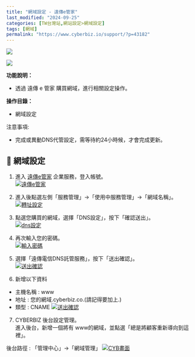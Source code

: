 ```yaml
---
title: "網域設定 - 遠傳e管家"
last_modified: "2024-09-25"
categories: [TW台灣站,網站設定>網域設定]
tags: [網域]
permalink: "https://www.cyberbiz.io/support/?p=43182"
---
```


![](https://www.cyberbiz.io/support/wp-content/uploads/適用站別.png)

[![](https://www.cyberbiz.io/support/wp-content/uploads/台灣站.png)](https://www.cyberbiz.io/support/?page_id=2490)

**功能說明：**  

* 透過 遠傳 e 管家 購買網域，進行相關設定操作。

**操作目錄：**

* 網域設定

注意事項:  

* 完成或異動DNS代管設定，需等待約24小時候，才會完成更新。



## 📌 網域設定



1. 進入 [遠傳e管家](https://emanager.aptg.com.tw/konakart/LogIn.action) 企業服務，登入帳號。  
[![遠傳e管家](https://www.cyberbiz.io/support/wp-content/uploads/網域設定-遠傳e管家01.png)](https://www.cyberbiz.io/support/wp-content/uploads/網域設定-遠傳e管家01.png)



2. 進入後點選左側「服務管理」→「使用中服務管理」→「網域名稱」。  
[![轉址設定](https://www.cyberbiz.io/support/wp-content/uploads/網域設定-遠傳e管家02.png)](https://www.cyberbiz.io/support/wp-content/uploads/網域設定-遠傳e管家02.png)



3. 點選您購買的網域，選擇「DNS設定」，按下「確認送出」。  
[![dns設定](https://www.cyberbiz.io/support/wp-content/uploads/網域設定-遠傳e管家03.png)](https://www.cyberbiz.io/support/wp-content/uploads/網域設定-遠傳e管家03.png)



4. 再次輸入您的密碼。  
[![輸入密碼](https://www.cyberbiz.io/support/wp-content/uploads/網域設定-遠傳e管家04.png)](https://www.cyberbiz.io/support/wp-content/uploads/網域設定-遠傳e管家04.png)



5. 選擇「遠傳電信DNS託管服務」，按下「送出確認」。  
[![送出確認](https://www.cyberbiz.io/support/wp-content/uploads/網域設定-遠傳e管家05.png)](https://www.cyberbiz.io/support/wp-content/uploads/網域設定-遠傳e管家05.png)



6. 新增以下資料  

* 主機名稱 : www
* 地址 : 您的網域.cyberbiz.co.(請記得要加上.)
* 類型 : CNAME
[![送出確認](https://www.cyberbiz.io/support/wp-content/uploads/網域設定-遠傳e管家06.png)](https://www.cyberbiz.io/support/wp-content/uploads/網域設定-遠傳e管家06.png)



7. CYBERBIZ 後台設定管理。  
進入後台，新增一個將有 www的網域，並點選「總是將顧客重新導向到這裡」。  

後台路徑 : 「管理中心」→「網域管理」 [![CYB畫面](https://www.cyberbiz.io/support/wp-content/uploads/網域設定-台灣大哥大05.png)](https://www.cyberbiz.io/support/wp-content/uploads/網域設定-台灣大哥大05.png)



